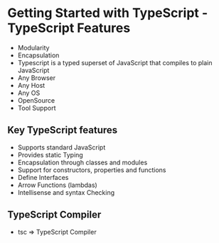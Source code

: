# Getting Started with TypeScript - TypeScript Features

- Modularity
- Encapsulation
- Typescript is a typed superset of JavaScript that compiles to plain JavaScript
- Any Browser
- Any Host
- Any OS
- OpenSource
- Tool Support


## Key TypeScript features

- Supports standard JavaScript
- Provides static Typing
- Encapsulation through classes and modules
- Support for constructors, properties and functions
- Define Interfaces
- Arrow Functions (lambdas)
- Intellisense and syntax Checking

## TypeScript Compiler

- tsc => TypeScript Compiler
